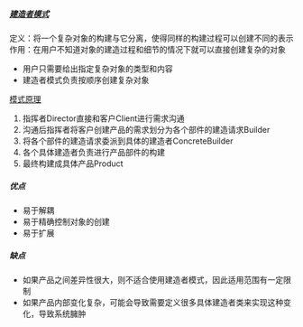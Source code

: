 ##### [建造者模式](https://www.jianshu.com/p/be290ccea05a)
定义：将一个复杂对象的构建与它分离，使得同样的构建过程可以创建不同的表示
作用：在用户不知道对象的建造过程和细节的情况下就可以直接创建复杂的对象
- 用户只需要给出指定复杂对象的类型和内容
- 建造者模式负责按顺序创建复杂对象

[模式原理](https://upload-images.jianshu.io/upload_images/944365-e4842ec60f89315e.png?imageMogr2/auto-orient/)
1. 指挥者Director直接和客户Client进行需求沟通
2. 沟通后指挥者将客户创建产品的需求划分为各个部件的建造请求Builder
3. 将各个部件的建造请求委派到具体的建造者ConcreteBuilder
4. 各个具体建造者负责进行产品部件的构建
5. 最终构建成具体产品Product

##### 优点
- 易于解耦
- 易于精确控制对象的创建
- 易于扩展

##### 缺点
- 如果产品之间差异性很大，则不适合使用建造者模式，因此适用范围有一定限制
- 如果产品内部变化复杂，可能会导致需要定义很多具体建造者类来实现这种变化，导致系统臃肿